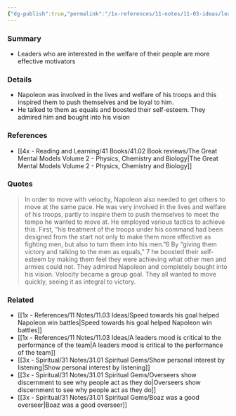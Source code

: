 ```yaml
---
{"dg-publish":true,"permalink":"/1x-references/11-notes/11-03-ideas/leaders-who-are-interested-in-the-welfare-of-their-people-are-more-effective-motivators/","title":"Leaders who are interested in the welfare of their people are more effective motivators","created":"2025-04-19T12:36:27.572+03:00","updated":"2025-04-19T21:00:15.967+03:00"}
---
```



### Summary
- Leaders who are interested in the welfare of their people are more effective motivators

### Details
- Napoleon was involved in the lives and welfare of his troops and this inspired them to push themselves and be loyal to him.
- He talked to them as equals and boosted their self-esteem. They admired him and bought into his vision

### References
- [[4x - Reading and Learning/41 Books/41.02 Book reviews/The Great Mental Models Volume 2 - Physics, Chemistry and Biology\|The Great Mental Models Volume 2 - Physics, Chemistry and Biology]]

### Quotes
>In order to move with velocity, Napoleon also needed to get others to move at the same pace. He was very involved in the lives and welfare of his troops, partly to inspire them to push themselves to meet the tempo he wanted to move at. He employed various tactics to achieve this. First, “his treatment of the troops under his command had been designed from the start not only to make them more effective as fighting men, but also to turn them into his men.”6 By “giving them victory and talking to the men as equals,” 7 he boosted their self-esteem by making them feel they were achieving what other men and armies could not. They admired Napoleon and completely bought into his vision. Velocity became a group goal. They all wanted to move quickly, seeing it as integral to victory.


### Related
 - [[1x - References/11 Notes/11.03 Ideas/Speed towards his goal helped Napoleon win battles\|Speed towards his goal helped Napoleon win battles]]
- [[1x - References/11 Notes/11.03 Ideas/A leaders mood is critical to the performance of the team\|A leaders mood is critical to the performance of the team]]
- [[3x - Spiritual/31 Notes/31.01 Spiritual Gems/Show personal interest by listening\|Show personal interest by listening]]
- [[3x - Spiritual/31 Notes/31.01 Spiritual Gems/Overseers show discernment to see why people act as they do\|Overseers show discernment to see why people act as they do]]
- [[3x - Spiritual/31 Notes/31.01 Spiritual Gems/Boaz was a good overseer\|Boaz was a good overseer]]

